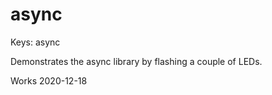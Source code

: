 # async

Keys: async

Demonstrates the async library by flashing a couple of LEDs.

Works 2020-12-18


